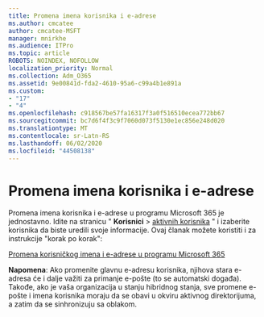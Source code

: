 ```yaml
---
title: Promena imena korisnika i e-adrese
ms.author: cmcatee
author: cmcatee-MSFT
manager: mnirkhe
ms.audience: ITPro
ms.topic: article
ROBOTS: NOINDEX, NOFOLLOW
localization_priority: Normal
ms.collection: Adm_O365
ms.assetid: 9e00841d-fda2-4610-95a6-c99a4b1e891a
ms.custom:
- "17"
- "4"
ms.openlocfilehash: c918567be57fa16317f3a0f516510ecea772bb67
ms.sourcegitcommit: bc7d6f4f3c9f7060d073f5130e1ec856e248d020
ms.translationtype: MT
ms.contentlocale: sr-Latn-RS
ms.lasthandoff: 06/02/2020
ms.locfileid: "44508138"
---
```

# <a name="change-a-users-name-and-email-address"></a>Promena imena korisnika i e-adrese

Promena imena korisnika i e-adrese u programu Microsoft 365 je jednostavno. Idite na stranicu " **Korisnici** \> [aktivnih korisnika](https://go.microsoft.com/fwlink/p/?linkid=834822) " i izaberite korisnika da biste uredili svoje informacije. Ovaj članak možete koristiti i za instrukcije "korak po korak":
  
[Promena korisničkog imena i e-adrese u programu Microsoft 365](https://docs.microsoft.com/microsoft-365/admin/add-users/change-a-user-name-and-email-address)
  
 **Napomena**: Ako promenite glavnu e-adresu korisnika, njihova stara e-adresa će i dalje važiti za primanje e-pošte (to se automatski događa). Takođe, ako je vaša organizacija u stanju hibridnog stanja, sve promene e-pošte i imena korisnika moraju da se obavi u okviru aktivnog direktorijuma, a zatim da se sinhronizuju sa oblakom.